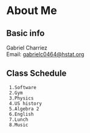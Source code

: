    # About Me
   ## Basic info  
   Gabriel Charriez   
   Email: gabrielc0464@hstat.org 
## Class Schedule
     
     1.Software
     2.Gym
     3.Physics
     4.US history
     5.Algebra 2
     6.English
     7.Lunch
     8.Music 
